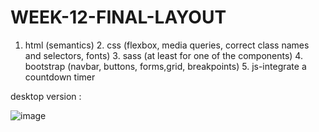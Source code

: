 # WEEK-12-FINAL-LAYOUT
1. html (semantics) 2. css (flexbox, media queries, correct class names and selectors, fonts)  3. sass (at least for one of the components) 4. bootstrap (navbar, buttons, forms,grid, breakpoints) 5. js-integrate a countdown timer 


desktop version :

![image](https://user-images.githubusercontent.com/117738625/221347335-5eaf34ad-3407-468e-8e12-21bcb0393a4b.png)

